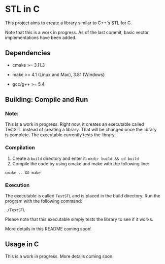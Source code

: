 # STL in C

This project aims to create a library similar to C++'s STL for C.

Note that this is a work in progress. As of the last commit, basic vector implementations have been added.

## Dependencies

* cmake >= 3.11.3

* make >= 4.1 (Linux and Mac), 3.81 (Windows)

* gcc/g++ >= 5.4

## Building: Compile and Run

### Note:
This is a work in progress. Right now, it creates an executable called TestSTL instead of creating a library. That will be changed once the library is complete. The executable currently tests the library.

### Compilation

1. Create a `build` directory and enter it: `mkdir build && cd build`
2. Compile the code by using cmake and make with the following line:
```
cmake .. && make
```

### Execution

The executable is called `TestSTL` and is placed in the build directory. Run the program with the following command:

```
./TestSTL
```

Please note that this executable simply tests the library to see if it works.

More details in this README coming soon!

## Usage in C
This is a work in progress. More details coming soon.
